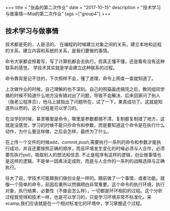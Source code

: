 +++
title = "张淼的第二次作业"
date = "2017-10-15"
description = "技术学习与做事情—Mia的第二次作业"
tags =["group4"]
+++

## 技术学习与做事情
技术都是死的，人是活的。
在编程的时候建立对象之间的关系，建立本地和远程的关系，建立内容和系统的关系，是我们要做的事情。


命令大家都会照着写，写了计算机都会去执行。但真正懂不懂，还是看有没有这种联系的感觉。
学技术其实就是学会建立这种联系的过程。


命令靠背是记不住的，下次照样不会，懂了道理，命令上网查一查就知道了。


上次做作业的时候，自己理解的也不深刻。自己的照猫画虎搞完之后，教同组同学搞的时候不知道什么地方没有搞对出了问题，导致不会解决，后来回家问了别人（我老公程序员），他马上就指出了问题所在，试了一下，果真成功了。这就是知道所以然的。这个过程是可以学习的。


在没学的时候，甚至哪里是命令，哪里是参数都搞不清，复制都复制错了地方，这就是没感觉，学习的时候不能只抄命令和参数，而是要知道这个命令是在执行什么动作，为什么要这样做，之后会怎样，最终为了什么。


在上传一个文件的时候add，commit,push,需要执行一系列的命令和参数才能执行成功，并且还要按照正确的顺序，而且环境发生变化的时候必须与人合作，必须要先执行pull，吸取别人的想法和信息. 不止是程序有这样的逻辑，创业做事情也是这样的逻辑，不是单一因素决定成败，而是与人合作的一系列的战略选择与正确执行。


往大了说，学技术可能跟我们做创业是一样的。眼前做了一个事情，或者功能。就像一个简单的命令，前因后果所以然搞明白非常重要。这个命令的执行环境，执行对象，执行结果，必要性（不做会怎么样），一切都是环环相扣的过程。这个分析过程我觉得和技术一样，也是可以学习的，只是学习环境非常不标准化。来xcamp,我们应该就是在一个相对标准化的环境中，学习掌握这个过程。
